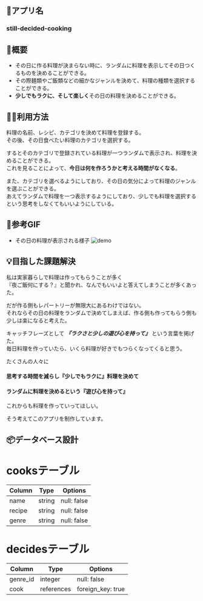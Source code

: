 ## 🍳アプリ名 
### still-decided-cooking

## 💬概要　
- その日に作る料理が決まらない時に、ランダムに料理を表示してその日つくるものを決めることができる。
- その際麺類やご飯類などの細かなジャンルを決めて、料理の種類を選択することができる。
- **少しでもラクに、そして楽しく**その日の料理を決めることができる。

## 👨‍💻利用方法
料理の名前、レシピ、カテゴリを決めて料理を登録する。  
その後、その日食べたい料理のカテゴリを選択する。

するとそのカテゴリで登録されている料理が一つランダムで表示され、料理を決めることができる。  
これを見ることによって、**今日は何を作ろうかと考える時間がなくなる**。  

また、カテゴリを選べるようにしており、その日の気分によって料理のジャンルを選ぶことができる。  
あえてランダムで料理を一つ表示するようにしており、少しでも料理を選択するという思考をしなくてもいいようにしている。

## 🍖参考GIF
- その日の料理が表示される様子
![demo](https://gyazo.com/824d2f2479e6822b129c0d7784706baf/raw)


## 💡目指した課題解決
私は実家暮らしで料理は作ってもらうことが多く  
『夜ご飯何にする？』と聞かれ、なんでもいいよと答えてしまうことが多くあった。  

だが作る側もレパートリーが無限大にあるわけではない。  
それならその日の料理をランダムで決めてしまえば、作る側も作ってもらう側も少しは楽になると考えた。  

キャッチフレーズとして ***『ラクさと少しの遊び心を持って』*** という言葉を掲げた。  
毎日料理を作っていたら、いくら料理が好きでもつらくなってくると思う。

たくさんの人々に

#### 思考する時間を減らし『少しでもラクに』料理を決めて

#### ランダムに料理を決めるという『遊び心を持って』

これからも料理を作っていってほしい。

そう考えてこのアプリを制作しています。

## 📦データベース設計

# cooksテーブル　
| Column             | Type       | Options                        |
| ------------------ | ---------- | ------------------------------ |
| name               | string     | null: false                    |
| recipe             | string     | null: false                    |
| genre              | string     | null: false                    |

# decidesテーブル　
| Column             | Type       | Options                        |
| ------------------ | ---------- | ------------------------------ |
| genre_id           | integer    | null: false                    |
| cook               | references | foreign_key: true              |
